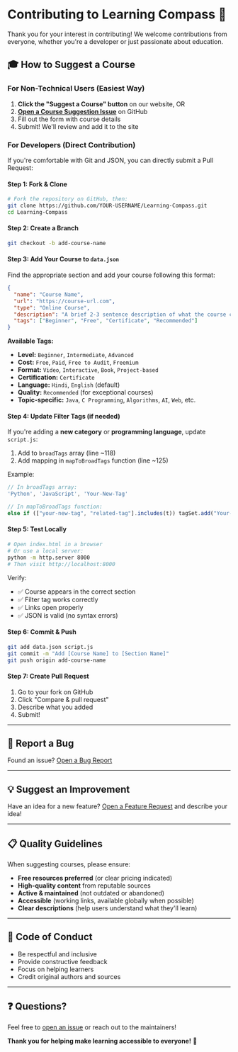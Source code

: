 # Contributing to Learning Compass 🧭

Thank you for your interest in contributing! We welcome contributions from everyone, whether you're a developer or just passionate about education.

## 🎓 How to Suggest a Course

### For Non-Technical Users (Easiest Way)
1. **Click the "Suggest a Course" button** on our website, OR
2. **[Open a Course Suggestion Issue](https://github.com/SpitFiyah/Learning-Compass/issues/new?assignees=&labels=course-suggestion%2Cenhancement&template=course-suggestion.yml&title=%5BCOURSE%5D%3A+)** on GitHub
3. Fill out the form with course details
4. Submit! We'll review and add it to the site

### For Developers (Direct Contribution)
If you're comfortable with Git and JSON, you can directly submit a Pull Request:

#### Step 1: Fork & Clone
```bash
# Fork the repository on GitHub, then:
git clone https://github.com/YOUR-USERNAME/Learning-Compass.git
cd Learning-Compass
```

#### Step 2: Create a Branch
```bash
git checkout -b add-course-name
```

#### Step 3: Add Your Course to `data.json`

Find the appropriate section and add your course following this format:

```json
{
  "name": "Course Name",
  "url": "https://course-url.com",
  "type": "Online Course",
  "description": "A brief 2-3 sentence description of what the course covers and why it's valuable.",
  "tags": ["Beginner", "Free", "Certificate", "Recommended"]
}
```

**Available Tags:**
- **Level:** `Beginner`, `Intermediate`, `Advanced`
- **Cost:** `Free`, `Paid`, `Free to Audit`, `Freemium`
- **Format:** `Video`, `Interactive`, `Book`, `Project-based`
- **Certification:** `Certificate`
- **Language:** `Hindi`, `English` (default)
- **Quality:** `Recommended` (for exceptional courses)
- **Topic-specific:** `Java`, `C Programming`, `Algorithms`, `AI`, `Web`, etc.

#### Step 4: Update Filter Tags (if needed)

If you're adding a **new category** or **programming language**, update `script.js`:

1. Add to `broadTags` array (line ~118)
2. Add mapping in `mapToBroadTags` function (line ~125)

Example:
```javascript
// In broadTags array:
'Python', 'JavaScript', 'Your-New-Tag'

// In mapToBroadTags function:
else if (["your-new-tag", "related-tag"].includes(t)) tagSet.add("Your-New-Tag");
```

#### Step 5: Test Locally
```bash
# Open index.html in a browser
# Or use a local server:
python -m http.server 8000
# Then visit http://localhost:8000
```

Verify:
- ✅ Course appears in the correct section
- ✅ Filter tag works correctly
- ✅ Links open properly
- ✅ JSON is valid (no syntax errors)

#### Step 6: Commit & Push
```bash
git add data.json script.js
git commit -m "Add [Course Name] to [Section Name]"
git push origin add-course-name
```

#### Step 7: Create Pull Request
1. Go to your fork on GitHub
2. Click "Compare & pull request"
3. Describe what you added
4. Submit!

---

## 🐛 Report a Bug

Found an issue? [Open a Bug Report](https://github.com/SpitFiyah/Learning-Compass/issues/new?assignees=&labels=bug&template=bug-report.yml&title=%5BBUG%5D%3A+)

---

## 💡 Suggest an Improvement

Have an idea for a new feature? [Open a Feature Request](https://github.com/SpitFiyah/Learning-Compass/issues/new) and describe your idea!

---

## 📋 Quality Guidelines

When suggesting courses, please ensure:
- **Free resources preferred** (or clear pricing indicated)
- **High-quality content** from reputable sources
- **Active & maintained** (not outdated or abandoned)
- **Accessible** (working links, available globally when possible)
- **Clear descriptions** (help users understand what they'll learn)

---

## 🤝 Code of Conduct

- Be respectful and inclusive
- Provide constructive feedback
- Focus on helping learners
- Credit original authors and sources

---

## ❓ Questions?

Feel free to [open an issue](https://github.com/SpitFiyah/Learning-Compass/issues/new) or reach out to the maintainers!

**Thank you for helping make learning accessible to everyone!** 🚀
